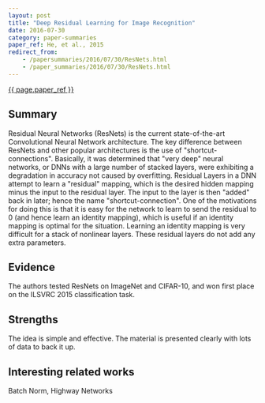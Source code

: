 ```yaml
---
layout: post
title: "Deep Residual Learning for Image Recognition"
date: 2016-07-30
category: paper-summaries
paper_ref: He, et al., 2015
redirect_from: 
    - /papersummaries/2016/07/30/ResNets.html
    - /paper_summaries/2016/07/30/ResNets.html
---
```

[{{ page.paper_ref }}](https://arxiv.org/pdf/1512.03385v1.pdf)

## Summary

Residual Neural Networks (ResNets) is the current state-of-the-art Convolutional Neural Network architecture. The key difference between ResNets and
other popular architectures is the use of "shortcut-connections". Basically, it was determined that "very deep" neural networks, or DNNs with a large number of stacked layers, 
were exhibiting a degradation in accuracy not caused by overfitting. Residual Layers in a DNN attempt to learn a "residual" mapping, which is the desired hidden mapping minus the input to the residual layer.
The input to the layer is then "added" back in later; hence the name "shortcut-connection". One of the motivations for doing this is that it is easy
for the network to learn to send the residual to 0 (and hence learn an identity mapping), which is useful if an identity mapping is optimal for the situation. Learning an 
identity mapping is very difficult for a stack of nonlinear layers. These residual layers do not add any extra parameters. 

## Evidence

The authors tested ResNets on ImageNet and CIFAR-10, and won first place on the ILSVRC 2015 classification task. 

## Strengths

The idea is simple and effective. The material is presented clearly with lots of data to back it up. 

## Interesting related works

Batch Norm, Highway Networks 
